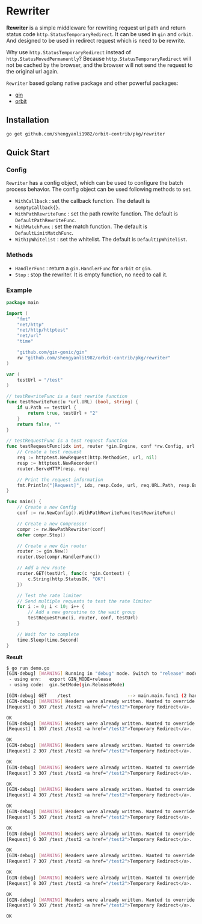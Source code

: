 # Rewriter

**Rewriter** is a simple middleware for rewriting request url path and return status code `http.StatusTemporaryRedirect`. It can be used in `gin` and `orbit`. And designed to be used in redirect request which is need to be rewrite.

Why use `http.StatusTemporaryRedirect` instead of `http.StatusMovedPermanently`? Because `http.StatusTemporaryRedirect` will not be cached by the browser, and the browser will not send the request to the original url again.

`Rewriter` based golang native package and other powerful packages:

-   [gin](https://github.com/gin-gonic/gin)
-   [orbit](https://github.com/shengyanli1982/orbit)

## Installation

```bash
go get github.com/shengyanli1982/orbit-contrib/pkg/rewriter
```

## Quick Start

### Config

`Rewriter` has a config object, which can be used to configure the batch process behavior. The config object can be used following methods to set.

-   `WithCallback` : set the callback function. The default is `&emptyCallback{}`.
-   `WithPathRewriteFunc` : set the path rewrite function. The default is `DefaultPathRewriteFunc`.
-   `WithMatchFunc` : set the match function. The default is `DefaultLimitMatchFunc`.
-   `WithIpWhitelist` : set the whitelist. The default is `DefaultIpWhitelist`.

### Methods

-   `HandlerFunc` : return a `gin.HandlerFunc` for `orbit` or `gin`.
-   `Stop` : stop the rewriter. It is empty function, no need to call it.

### Example

```go
package main

import (
	"fmt"
	"net/http"
	"net/http/httptest"
	"net/url"
	"time"

	"github.com/gin-gonic/gin"
	rw "github.com/shengyanli1982/orbit-contrib/pkg/rewriter"
)

var (
	testUrl = "/test"
)

// testRewriteFunc is a test rewrite function
func testRewriteFunc(u *url.URL) (bool, string) {
	if u.Path == testUrl {
		return true, testUrl + "2"
	}
	return false, ""
}

// testRequestFunc is a test request function
func testRequestFunc(idx int, router *gin.Engine, conf *rw.Config, url string) {
	// Create a test request
	req := httptest.NewRequest(http.MethodGet, url, nil)
	resp := httptest.NewRecorder()
	router.ServeHTTP(resp, req)

	// Print the request information
	fmt.Println("[Request]", idx, resp.Code, url, req.URL.Path, resp.Body.String())
}

func main() {
	// Create a new Config
	conf := rw.NewConfig().WithPathRewriteFunc(testRewriteFunc)

	// Create a new Compressor
	compr := rw.NewPathRewriter(conf)
	defer compr.Stop()

	// Create a new Gin router
	router := gin.New()
	router.Use(compr.HandlerFunc())

	// Add a new route
	router.GET(testUrl, func(c *gin.Context) {
		c.String(http.StatusOK, "OK")
	})

	// Test the rate limiter
	// Send multiple requests to test the rate limiter
	for i := 0; i < 10; i++ {
		// Add a new goroutine to the wait group
		testRequestFunc(i, router, conf, testUrl)
	}

	// Wait for to complete
	time.Sleep(time.Second)
}
```

**Result**

```bash
$ go run demo.go
[GIN-debug] [WARNING] Running in "debug" mode. Switch to "release" mode in production.
 - using env:   export GIN_MODE=release
 - using code:  gin.SetMode(gin.ReleaseMode)

[GIN-debug] GET    /test                     --> main.main.func1 (2 handlers)
[GIN-debug] [WARNING] Headers were already written. Wanted to override status code 307 with 200
[Request] 0 307 /test /test2 <a href="/test2">Temporary Redirect</a>.

OK
[GIN-debug] [WARNING] Headers were already written. Wanted to override status code 307 with 200
[Request] 1 307 /test /test2 <a href="/test2">Temporary Redirect</a>.

OK
[GIN-debug] [WARNING] Headers were already written. Wanted to override status code 307 with 200
[Request] 2 307 /test /test2 <a href="/test2">Temporary Redirect</a>.

OK
[GIN-debug] [WARNING] Headers were already written. Wanted to override status code 307 with 200
[Request] 3 307 /test /test2 <a href="/test2">Temporary Redirect</a>.

OK
[GIN-debug] [WARNING] Headers were already written. Wanted to override status code 307 with 200
[Request] 4 307 /test /test2 <a href="/test2">Temporary Redirect</a>.

OK
[GIN-debug] [WARNING] Headers were already written. Wanted to override status code 307 with 200
[Request] 5 307 /test /test2 <a href="/test2">Temporary Redirect</a>.

OK
[GIN-debug] [WARNING] Headers were already written. Wanted to override status code 307 with 200
[Request] 6 307 /test /test2 <a href="/test2">Temporary Redirect</a>.

OK
[GIN-debug] [WARNING] Headers were already written. Wanted to override status code 307 with 200
[Request] 7 307 /test /test2 <a href="/test2">Temporary Redirect</a>.

OK
[GIN-debug] [WARNING] Headers were already written. Wanted to override status code 307 with 200
[Request] 8 307 /test /test2 <a href="/test2">Temporary Redirect</a>.

OK
[GIN-debug] [WARNING] Headers were already written. Wanted to override status code 307 with 200
[Request] 9 307 /test /test2 <a href="/test2">Temporary Redirect</a>.

OK
```

